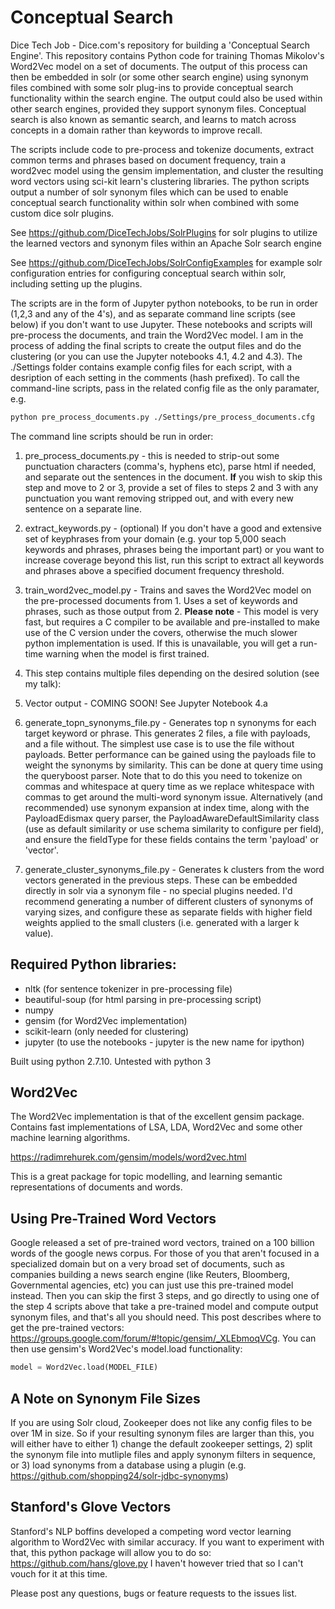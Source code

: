 # Conceptual Search

Dice Tech Job - Dice.com's repository for building a 'Conceptual Search Engine'. This repository contains Python code for training Thomas Mikolov's Word2Vec model on a set of documents. The output of this process can then be embedded in solr (or some other search engine) using synonym files combined with some solr plug-ins to provide conceptual search functionality within the search engine. The output could also be used within other search engines, provided they support synonym files. Conceptual search is also known as semantic search, and learns to match across concepts in a domain rather than keywords to improve recall.

The scripts include code to pre-process and tokenize documents, extract common terms and phrases based on document frequency, train a word2vec model using the gensim implementation, and cluster the resulting word vectors using sci-kit learn's clustering libraries. The python scripts output a number of solr synonym files which can be used to enable conceptual search functionality within solr when combined with some custom dice solr plugins.

See https://github.com/DiceTechJobs/SolrPlugins for solr plugins to utilize the learned vectors and synonym files within an Apache Solr search engine

See https://github.com/DiceTechJobs/SolrConfigExamples for example solr configuration entries for configuring conceptual search within solr, including setting up the plugins.

The scripts are in the form of Jupyter python notebooks, to be run in order (1,2,3 and any of the 4's), and as separate command line scripts (see below) if you don't want to use Jupyter. These notebooks and scripts will pre-process the documents, and train the Word2Vec model. I am in the process of adding the final scripts to create the output files and do the clustering (or you can use the Jupyter notebooks 4.1, 4.2 and 4.3). The ./Settings folder contains example config files for each script, with a desription of each setting in the comments (hash prefixed). To call the command-line scripts, pass in the related config file as the only paramater, e.g.

```bash
python pre_process_documents.py ./Settings/pre_process_documents.cfg
```
The command line scripts should be run in order:

1. pre_process_documents.py - this is needed to strip-out some punctuation characters (comma's, hyphens etc), parse html if needed, and separate out the sentences in the document. **If** you wish to skip this step and move to 2 or 3, provide a set of files to steps 2 and 3 with any punctuation you want removing stripped out, and with every new sentence on a separate line.

2. extract_keywords.py - (optional) If you don't have a good and extensive set of keyphrases from your domain (e.g. your top 5,000 seach keywords and phrases, phrases being the important part) or you want to increase coverage beyond this list, run this script to extract all keywords and phrases above a specified document frequency threshold.

3. train_word2vec_model.py - Trains and saves the Word2Vec model on the pre-processed documents from 1. Uses a set of keywords and phrases, such as those output from 2. **Please note** - This model is very fast, but requires a C compiler to be available and pre-installed to make use of the C version under the covers, otherwise the much slower python implementation is used. If this is unavailable, you will get a run-time warning when the model is first trained.

4. This step contains multiple files depending on the desired solution (see my talk):
  1. Vector output - COMING SOON! See Jupyter Notebook 4.a
  2. generate_topn_synonyms_file.py - Generates top n synonyms for each target keyword or phrase. This generates 2 files, a file with payloads, and a file without. The simplest use case is to use the file without payloads. Better performance can be gained using the payloads file to weight the synonyms by similarity. This can be done at query time using the queryboost parser. Note that to do this you need to tokenize on commas and whitespace at query time as we replace whitespace with commas to get around the multi-word synonym issue. Alternatively (and recommended) use synonym expansion at index time, along with the PayloadEdismax query parser, the PayloadAwareDefaultSimilarity class (use as default similarity or use schema similarity to configure per field), and ensure the fieldType for these fields contains the term 'payload' or 'vector'.
  3. generate_cluster_synonyms_file.py - Generates k clusters from the word vectors generated in the previous steps. These can be embedded directly in solr via a synonym file - no special plugins needed. I'd recommend generating a number of different clusters of synonyms of varying sizes, and configure these as separate fields with higher field weights applied to the small clusters (i.e. generated with a larger k value).

## Required Python libraries:

* nltk (for sentence tokenizer in pre-processing file)
* beautiful-soup (for html parsing in pre-processing script)
* numpy
* gensim (for Word2Vec implementation)
* scikit-learn (only needed for clustering)
* jupyter (to use the notebooks - jupyter is the new name for ipython)

Built using python 2.7.10. Untested with python 3

## Word2Vec
The Word2Vec implementation is that of the excellent gensim package. Contains fast implementations of LSA, LDA, Word2Vec and some other machine learning algorithms.

https://radimrehurek.com/gensim/models/word2vec.html

This is a great package for topic modelling, and learning semantic representations of documents and words.

## Using Pre-Trained Word Vectors
Google released a set of pre-trained word vectors, trained on a 100 billion words of the google news corpus. For those of you that aren't focused in a specialized domain but on a very broad set of documents, such as companies building a news search engine (like Reuters, Bloomberg, Governmental agencies, etc) you can just use this pre-trained model instead. Then you can skip the first 3 steps, and go directly to using one of the step 4 scripts above that take a pre-trained model and compute output synonym files, and that's all you should need. This post describes where to get the pre-trained vectors: https://groups.google.com/forum/#!topic/gensim/_XLEbmoqVCg. You can then use gensim's Word2Vec's model.load functionality:
```python
model = Word2Vec.load(MODEL_FILE)
```
## A Note on Synonym File Sizes
If you are using Solr cloud, Zookeeper does not like any config files to be over 1M in size. So if your resulting synonym files are larger than this, you will either have to either 1) change the default zookeeper settings, 2) split the synonym file into mutliple files and apply synonym filters in sequence, or 3) load synonyms from a database using a plugin (e.g. https://github.com/shopping24/solr-jdbc-synonyms)

## Stanford's Glove Vectors
Stanford's NLP boffins developed a competing word vector learning algorithm to Word2Vec with similar accuracy. If you want to experiment with that, this python package will allow you to do so:
https://github.com/hans/glove.py
I haven't however tried that so I can't vouch for it at this time.

Please post any questions, bugs or feature requests to the issues list.

